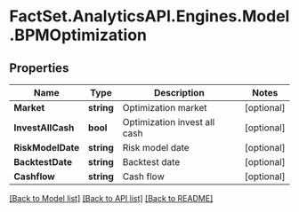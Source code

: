 # FactSet.AnalyticsAPI.Engines.Model.BPMOptimization

## Properties

Name | Type | Description | Notes
------------ | ------------- | ------------- | -------------
**Market** | **string** | Optimization market | [optional] 
**InvestAllCash** | **bool** | Optimization invest all cash | [optional] 
**RiskModelDate** | **string** | Risk model date | [optional] 
**BacktestDate** | **string** | Backtest date | [optional] 
**Cashflow** | **string** | Cash flow | [optional] 

[[Back to Model list]](../README.md#documentation-for-models) [[Back to API list]](../README.md#documentation-for-api-endpoints) [[Back to README]](../README.md)

